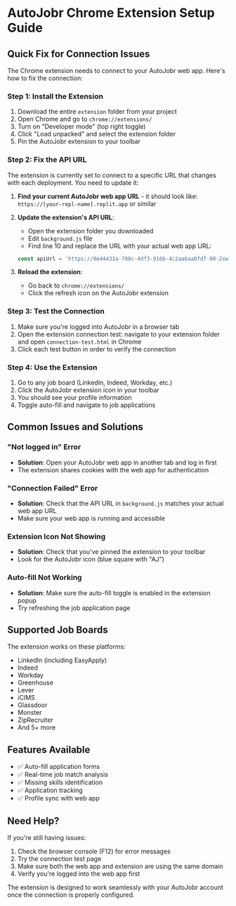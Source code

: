 # AutoJobr Chrome Extension Setup Guide

## Quick Fix for Connection Issues

The Chrome extension needs to connect to your AutoJobr web app. Here's how to fix the connection:

### Step 1: Install the Extension
1. Download the entire `extension` folder from your project
2. Open Chrome and go to `chrome://extensions/`
3. Turn on "Developer mode" (top right toggle)
4. Click "Load unpacked" and select the extension folder
5. Pin the AutoJobr extension to your toolbar

### Step 2: Fix the API URL
The extension is currently set to connect to a specific URL that changes with each deployment. You need to update it:

1. **Find your current AutoJobr web app URL** - it should look like:
   `https://[your-repl-name].replit.app` or similar

2. **Update the extension's API URL**:
   - Open the extension folder you downloaded
   - Edit `background.js` file
   - Find line 10 and replace the URL with your actual web app URL:
   ```javascript
   const apiUrl = 'https://0e44431a-708c-4df3-916b-4c2aa6aa0fdf-00-2xw51bgbvt8cp.spock.replit.dev';
   ```

3. **Reload the extension**:
   - Go back to `chrome://extensions/`
   - Click the refresh icon on the AutoJobr extension

### Step 3: Test the Connection
1. Make sure you're logged into AutoJobr in a browser tab
2. Open the extension connection test: navigate to your extension folder and open `connection-test.html` in Chrome
3. Click each test button in order to verify the connection

### Step 4: Use the Extension
1. Go to any job board (LinkedIn, Indeed, Workday, etc.)
2. Click the AutoJobr extension icon in your toolbar
3. You should see your profile information
4. Toggle auto-fill and navigate to job applications

## Common Issues and Solutions

### "Not logged in" Error
- **Solution**: Open your AutoJobr web app in another tab and log in first
- The extension shares cookies with the web app for authentication

### "Connection Failed" Error
- **Solution**: Check that the API URL in `background.js` matches your actual web app URL
- Make sure your web app is running and accessible

### Extension Icon Not Showing
- **Solution**: Check that you've pinned the extension to your toolbar
- Look for the AutoJobr icon (blue square with "AJ")

### Auto-fill Not Working
- **Solution**: Make sure the auto-fill toggle is enabled in the extension popup
- Try refreshing the job application page

## Supported Job Boards
The extension works on these platforms:
- LinkedIn (including EasyApply)
- Indeed
- Workday
- Greenhouse
- Lever
- iCIMS
- Glassdoor
- Monster
- ZipRecruiter
- And 5+ more

## Features Available
- ✅ Auto-fill application forms
- ✅ Real-time job match analysis
- ✅ Missing skills identification
- ✅ Application tracking
- ✅ Profile sync with web app

## Need Help?
If you're still having issues:
1. Check the browser console (F12) for error messages
2. Try the connection test page
3. Make sure both the web app and extension are using the same domain
4. Verify you're logged into the web app first

The extension is designed to work seamlessly with your AutoJobr account once the connection is properly configured.